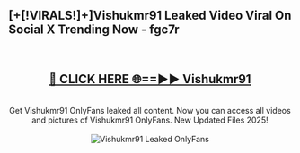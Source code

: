 <h2>[+[!VIRALS!]+]Vishukmr91 Leaked Video Viral On Social X Trending Now - fgc7r</h2>
<br>
<div align="center">
<h2><a href="https://libra.edu.pl?Vishukmr91" rel="nofollow">🔴 CLICK HERE 🌐==►► Vishukmr91</a></h2>
<br>
Get Vishukmr91 OnlyFans leaked all content. Now you can access all videos and pictures of Vishukmr91 OnlyFans. New Updated Files 2025!
<br>
<br>
<a href="https://libra.edu.pl?Vishukmr91" rel="nofollow" data-target="animated-image.originalLink"><img src="https://i.ibb.co.com/WyWwxjT/player-gif2.gif" alt="Vishukmr91 Leaked OnlyFans" style="max-width: 100%; display: inline-block;" data-target="animated-image.originalImage"></a>
</div>
<br>
